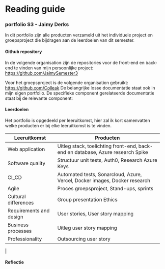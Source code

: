 # Reading guide 
### portfolio S3 - Jaimy Derks

In dit portfolio zijn alle producten verzameld uit het individuele project en groepsproject die bijdragen aan de leerdoelen van dit semester.

#### Github repository

In de volgende organisation zijn de repositories voor de front-end en back-end te vinden van mijn persoonlijke project:
https://github.com/JaimySemester3

Voor het groepsproject is de volgende organisation gebruikt:
https://github.com/Colleak
De belangrijke losse documentatie staat ook in mijn eigen portfolio. De specifieke component gerelateerde documentatie staat bij de relevante component:

#### Leerdoelen

Het portfolio is opgedeeld per leeruitkomst, hier zal ik kort samenvatten welke producten er bij elke leeruitkomst is te vinden.

| Leeruitkomst | Producten | 
|----------|----------|
| Web application | Uitleg stack, toelichting front-end, back-end en database, Azure research Spike |
|Software quality| Structuur unit tests, Auth0, Research Azure Keys
|CI_CD|Automated tests, Sonarcloud, Azure, Vercel, Docker images, Docker research|
|Agile|Proces groepsproject, Stand-ups, sprints|
|Cultural differences|Group presentation Ethics|
|Requirements and design|User stories, User story mapping|
|Business processes|Uitleg user story mapping|
|Professionality|Outsourcing user story|
|

#### Reflectie

